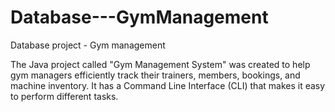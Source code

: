 # Database---GymManagement
Database project - Gym management

The Java project called "Gym Management System" was created to help gym managers efficiently track their trainers, members, bookings, and machine inventory. It has a Command Line Interface (CLI) that makes it easy to perform different tasks.
